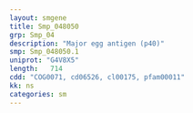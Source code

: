 ```yaml
---
layout: smgene
title: Smp_048050
grp: Smp_04
description: "Major egg antigen (p40)"
smp: Smp_048050.1
uniprot: "G4V8X5"
length:   714
cdd: "COG0071, cd06526, cl00175, pfam00011"
kk: ns
categories: sm
---
```

